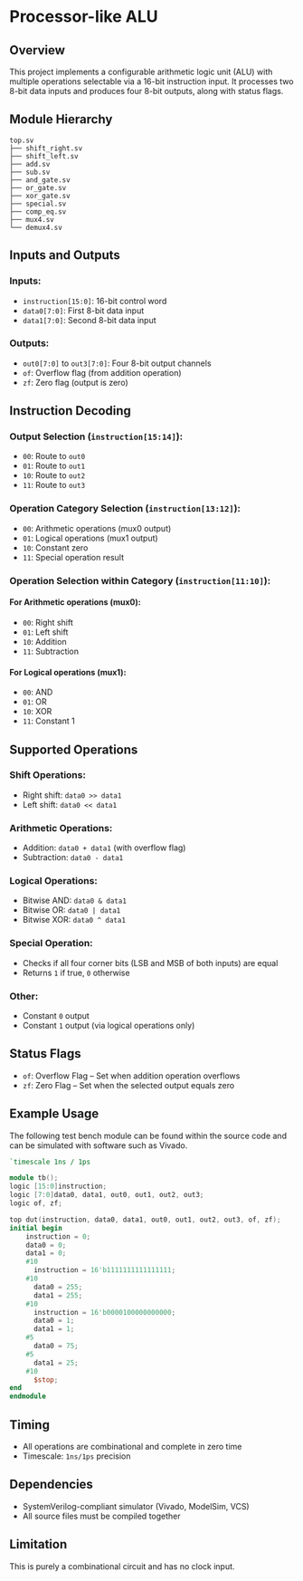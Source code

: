 # Processor-like ALU

## Overview
This project implements a configurable arithmetic logic unit (ALU) with multiple operations selectable via a 16-bit instruction input. It processes two 8-bit data inputs and produces four 8-bit outputs, along with status flags.

## Module Hierarchy
```
top.sv  
├── shift_right.sv  
├── shift_left.sv  
├── add.sv  
├── sub.sv  
├── and_gate.sv  
├── or_gate.sv  
├── xor_gate.sv  
├── special.sv  
├── comp_eq.sv  
├── mux4.sv  
└── demux4.sv
```

## Inputs and Outputs

### Inputs:
- `instruction[15:0]`: 16-bit control word  
- `data0[7:0]`: First 8-bit data input  
- `data1[7:0]`: Second 8-bit data input  

### Outputs:
- `out0[7:0]` to `out3[7:0]`: Four 8-bit output channels  
- `of`: Overflow flag (from addition operation)  
- `zf`: Zero flag (output is zero)  

## Instruction Decoding

### Output Selection (`instruction[15:14]`):
- `00`: Route to `out0`  
- `01`: Route to `out1`  
- `10`: Route to `out2`  
- `11`: Route to `out3`  

### Operation Category Selection (`instruction[13:12]`):
- `00`: Arithmetic operations (mux0 output)  
- `01`: Logical operations (mux1 output)  
- `10`: Constant zero  
- `11`: Special operation result  

### Operation Selection within Category (`instruction[11:10]`):

#### For Arithmetic operations (mux0):
- `00`: Right shift  
- `01`: Left shift  
- `10`: Addition  
- `11`: Subtraction  

#### For Logical operations (mux1):
- `00`: AND  
- `01`: OR  
- `10`: XOR  
- `11`: Constant 1  

## Supported Operations

### Shift Operations:
- Right shift: `data0 >> data1`  
- Left shift: `data0 << data1`  

### Arithmetic Operations:
- Addition: `data0 + data1` (with overflow flag)  
- Subtraction: `data0 - data1`  

### Logical Operations:
- Bitwise AND: `data0 & data1`  
- Bitwise OR: `data0 | data1`  
- Bitwise XOR: `data0 ^ data1`  

### Special Operation:
- Checks if all four corner bits (LSB and MSB of both inputs) are equal  
- Returns `1` if true, `0` otherwise  

### Other:
- Constant `0` output  
- Constant `1` output (via logical operations only)  

## Status Flags
- `of`: Overflow Flag – Set when addition operation overflows  
- `zf`: Zero Flag – Set when the selected output equals zero  

## Example Usage

The following test bench module can be found within the source code and can be simulated with software such as Vivado.
```verilog
`timescale 1ns / 1ps

module tb();
logic [15:0]instruction;
logic [7:0]data0, data1, out0, out1, out2, out3;
logic of, zf;

top dut(instruction, data0, data1, out0, out1, out2, out3, of, zf);
initial begin
    instruction = 0;
    data0 = 0;
    data1 = 0;
    #10
      instruction = 16'b1111111111111111;
    #10
      data0 = 255;
      data1 = 255;
    #10
      instruction = 16'b0000100000000000;
      data0 = 1;
      data1 = 1;
    #5
      data0 = 75;
    #5
      data1 = 25;
    #10
      $stop;
end
endmodule
```

## Timing
- All operations are combinational and complete in zero time  
- Timescale: `1ns/1ps` precision  

## Dependencies
- SystemVerilog-compliant simulator (Vivado, ModelSim, VCS)  
- All source files must be compiled together  

## Limitation
This is purely a combinational circuit and has no clock input.
